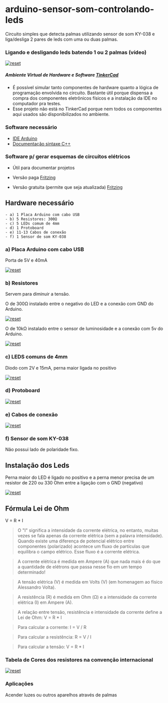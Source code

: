 # arduino-sensor-som-controlando-leds
Circuito simples que detecta palmas utilizando sensor de som KY-038 e liga/desliga 2 pares de leds com uma ou duas palmas.

### Ligando e desligando leds batendo 1 ou 2 palmas (vídeo)
<p>
 <a target="_blank" rel="noopener noreferrer" href="https://youtu.be/XSjgPrTVyCI" >
  <img src="https://user-images.githubusercontent.com/22710963/76327558-ec8f0a80-62c8-11ea-98f4-5571d3f16968.png" alt="reset" style="max-width:100%;"></a>
</p> 


##### Ambiente Virtual de Hardware e Software [TinkerCad](https://www.tinkercad.com)  
- É possível simular tanto componentes de hardware quanto a lógica de programação envolvida no circuito. Bastante útil porque dispensa a compra dos componentes eletrônicos físicos e a instalação da IDE no computador pra testes.
- Esse projeto não está no TinkerCad porque nem todos os componentes aqui usados são disponibilizados no ambiente.

### Software necessário

- [IDE Arduino](https://www.arduino.cc/en/Main/Software)
- [Documentação sintaxe C++](https://www.arduino.cc/reference/en/)

### Software p/ gerar esquemas de circuitos elétricos 

- Útil para documentar projetos

- Versão paga [Fritzing](https://fritzing.org/home/)

- Versão gratuita (permite que seja atualizada) [Fritzing](https://softfamous.com/fritzing/download/)

## Hardware necessário
```
- a) 1 Placa Arduino com cabo USB
- b) 5 Resistores: 300Ω 
- c) 5 LEDs comum de 4mm 
- d) 1 Protoboard
- e) 11-13 Cabos de conexão 
- f) 1 Sensor de som KY-038 
```

 ### a) Placa Arduino com cabo USB
 Porta de 5V e 40mA
<p><a target="_blank" rel="noopener noreferrer" href="https://user-images.githubusercontent.com/22710963/73710418-aac7de80-46e2-11ea-82d4-fabab3361d1f.png">
  <img src="https://user-images.githubusercontent.com/22710963/73710418-aac7de80-46e2-11ea-82d4-fabab3361d1f.png" alt="reset" style="max-width:100%;"></a></p> 

 ### b) Resistores  
 Servem para diminuir a tensão.
 
 <p>O de 300Ω instalado entre o negativo do LED e a conexão com GND do Arduino.</p>
<p><a target="_blank" rel="noopener noreferrer" href="https://user-images.githubusercontent.com/22710963/76045740-c0783000-5f3c-11ea-9188-3b239840fbda.png">
  <img src="https://user-images.githubusercontent.com/22710963/76045740-c0783000-5f3c-11ea-9188-3b239840fbda.png" alt="reset" style="max-width:100%;"></a></p> 
  
 <p>O de 10kΩ instalado entre o sensor de luminosidade e a conexão com 5v do Arduino.</p>
<p><a target="_blank" rel="noopener noreferrer" href="https://user-images.githubusercontent.com/22710963/76045486-fbc62f00-5f3b-11ea-83a6-bf60d99b9471.png">
  <img src="https://user-images.githubusercontent.com/22710963/76045486-fbc62f00-5f3b-11ea-83a6-bf60d99b9471.png" alt="reset" style="max-width:100%;"></a></p>
 
  ### c) LEDS comuns de 4mm
  Diodo com 2V e 15mA, perna maior ligada no positivo
<p><a target="_blank" rel="noopener noreferrer" href="https://user-images.githubusercontent.com/22710963/73710278-4a38a180-46e2-11ea-960c-8c0c3ff97b9c.png">
  <img src="https://user-images.githubusercontent.com/22710963/73710278-4a38a180-46e2-11ea-960c-8c0c3ff97b9c.png" alt="reset" style="max-width:100%;"></a></p> 
 
  ### d) Protoboard 
<p><a target="_blank" rel="noopener noreferrer" href="https://user-images.githubusercontent.com/22710963/73710865-e7e0a080-46e3-11ea-9ec4-4800b2b345b9.png">
  <img src="https://user-images.githubusercontent.com/22710963/73710865-e7e0a080-46e3-11ea-9ec4-4800b2b345b9.png" alt="reset" style="max-width:100%;"></a></p> 

  ### e) Cabos de conexão
<p><a target="_blank" rel="noopener noreferrer" href="https://user-images.githubusercontent.com/22710963/73711525-e57f4600-46e5-11ea-8cb9-e9bb27543ea4.png">
  <img src="https://user-images.githubusercontent.com/22710963/73711525-e57f4600-46e5-11ea-8cb9-e9bb27543ea4.png" alt="reset" style="max-width:100%;"></a></p>     
  
  ### f) Sensor de som KY-038
  Não possui lado de polaridade fixo.
<p><a target="_blank" rel="noopener noreferrer" href="https://user-images.githubusercontent.com/22710963/76327946-6aebac80-62c9-11ea-9b93-a7e231d9ef99.png>
  <img src="https://user-images.githubusercontent.com/22710963/76327946-6aebac80-62c9-11ea-9b93-a7e231d9ef99.png" alt="reset" style="max-width:100%;"></a></p> 


## Instalação dos Leds
Perna maior do LED é ligado no positivo e a perna menor precisa de um resistor de 220 ou 330 Ohm entre a ligação com o GND (negativo)
<p><a target="_blank" rel="noopener noreferrer" href="https://user-images.githubusercontent.com/22710963/73712954-7ce69800-46ea-11ea-980e-bec2802b2c12.png">
  <img src="https://user-images.githubusercontent.com/22710963/73712954-7ce69800-46ea-11ea-980e-bec2802b2c12.png" alt="reset" style="max-width:100%;"></a></p> 
  
  ## Fórmula Lei de Ohm
  V = R * I
  
 > O "I" significa a intensidade da corrente elétrica, no entanto, muitas vezes se fala apenas da corrente elétrica (sem a palavra intensidade). Quando existe uma diferença de potencial elétrico entre componentes (polarizado) acontece um fluxo de partículas que equilibra o campo elétrico. Esse fluxo é a corrente elétrica.
 
> A corrente elétrica é medida em Ampere (A) que nada mais é do que a quantidade de elétrons que passa nesse fio em um tempo determinado!

> A tensão elétrica (V) é medida em Volts (V) (em homenagem ao físico Alessandro Volta).

> A resistência (R) é medida em Ohm (Ω) e a intensidade da corrente elétrica (I) em Ampere (A).

> A relação entre tensão, resistência e intensidade da corrente define a Lei de Ohm: V = R * I

> Para calcular a corrente: I = V / R

> Para calcular a resistência: R = V / I

> Para calcular a tensão: V = R * I

### Tabela de Cores dos resistores na convenção internacional
<p>
 <a target="_blank" rel="noopener noreferrer" href="https://user-images.githubusercontent.com/22710963/73806830-5cc9de00-47a9-11ea-887a-f13d09948aea.png">
  <img src="https://user-images.githubusercontent.com/22710963/73806830-5cc9de00-47a9-11ea-887a-f13d09948aea.png" alt="reset" style="max-width:100%;"></a>
</p> 

  

###  Aplicações
<p> Acender luzes ou outros aparelhos através de palmas </p>
 


  
